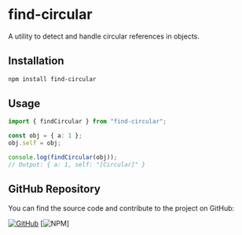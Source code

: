 # find-circular

A utility to detect and handle circular references in objects.

## Installation

```bash
npm install find-circular
```

## Usage

```typescript
import { findCircular } from "find-circular";

const obj = { a: 1 };
obj.self = obj;

console.log(findCircular(obj));
// Output: { a: 1, self: "[Circular]" }
```
## GitHub Repository

You can find the source code and contribute to the project on GitHub:

[![GitHub](https://img.shields.io/badge/GitHub-Repository-blue?logo=github)](https://github.com/johnretsas/find-circular)
[![NPM](https://www.npmjs.com/package/find-circular)]
